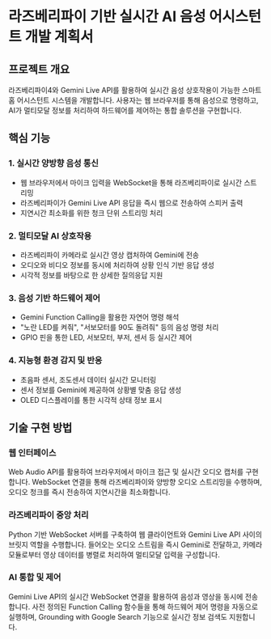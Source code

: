 # 라즈베리파이 기반 실시간 AI 음성 어시스턴트 개발 계획서

## **프로젝트 개요**

라즈베리파이4와 Gemini Live API를 활용하여 실시간 음성 상호작용이 가능한 스마트 홈 어시스턴트 시스템을 개발합니다. 사용자는 웹 브라우저를 통해 음성으로 명령하고, AI가 멀티모달 정보를 처리하여 하드웨어를 제어하는 통합 솔루션을 구현합니다.

## **핵심 기능**

### **1. 실시간 양방향 음성 통신**

- 웹 브라우저에서 마이크 입력을 WebSocket을 통해 라즈베리파이로 실시간 스트리밍
- 라즈베리파이가 Gemini Live API 응답을 즉시 웹으로 전송하여 스피커 출력
- 지연시간 최소화를 위한 청크 단위 스트리밍 처리

### **2. 멀티모달 AI 상호작용**

- 라즈베리파이 카메라로 실시간 영상 캡처하여 Gemini에 전송
- 오디오와 비디오 정보를 동시에 처리하여 상황 인식 기반 응답 생성
- 시각적 정보를 바탕으로 한 상세한 질의응답 지원

### **3. 음성 기반 하드웨어 제어**

- Gemini Function Calling을 활용한 자연어 명령 해석
- "노란 LED를 켜줘", "서보모터를 90도 돌려줘" 등의 음성 명령 처리
- GPIO 핀을 통한 LED, 서보모터, 부저, 센서 등 실시간 제어

### **4. 지능형 환경 감지 및 반응**

- 초음파 센서, 조도센서 데이터 실시간 모니터링
- 센서 정보를 Gemini에 제공하여 상황별 맞춤 응답 생성
- OLED 디스플레이를 통한 시각적 상태 정보 표시

## **기술 구현 방법**

### **웹 인터페이스**

Web Audio API를 활용하여 브라우저에서 마이크 접근 및 실시간 오디오 캡처를 구현합니다. WebSocket 연결을 통해 라즈베리파이와 양방향 오디오 스트리밍을 수행하며, 오디오 청크를 즉시 전송하여 지연시간을 최소화합니다.

### **라즈베리파이 중앙 처리**

Python 기반 WebSocket 서버를 구축하여 웹 클라이언트와 Gemini Live API 사이의 브릿지 역할을 수행합니다. 들어오는 오디오 스트림을 즉시 Gemini로 전달하고, 카메라 모듈로부터 영상 데이터를 병렬로 처리하여 멀티모달 입력을 구성합니다.

### **AI 통합 및 제어**

Gemini Live API의 실시간 WebSocket 연결을 활용하여 음성과 영상을 동시에 전송합니다. 사전 정의된 Function Calling 함수들을 통해 하드웨어 제어 명령을 자동으로 실행하며, Grounding with Google Search 기능으로 실시간 정보 검색도 지원합니다.
